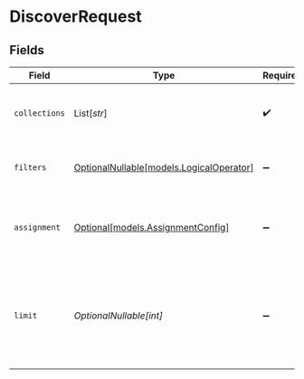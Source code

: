 # DiscoverRequest


## Fields

| Field                                                                                            | Type                                                                                             | Required                                                                                         | Description                                                                                      |
| ------------------------------------------------------------------------------------------------ | ------------------------------------------------------------------------------------------------ | ------------------------------------------------------------------------------------------------ | ------------------------------------------------------------------------------------------------ |
| `collections`                                                                                    | List[*str*]                                                                                      | :heavy_check_mark:                                                                               | List of collection names or ids to search for features                                           |
| `filters`                                                                                        | [OptionalNullable[models.LogicalOperator]](../models/logicaloperator.md)                         | :heavy_minus_sign:                                                                               | Filters to apply to the discovery task                                                           |
| `assignment`                                                                                     | [Optional[models.AssignmentConfig]](../models/assignmentconfig.md)                               | :heavy_minus_sign:                                                                               | Configuration for how classifications should be assigned to features                             |
| `limit`                                                                                          | *OptionalNullable[int]*                                                                          | :heavy_minus_sign:                                                                               | Number of feature samples to process, if None, all features that match the filters are processed |